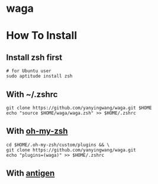 waga
========

# How To Install

## Install zsh first
```shell
# for Ubuntu user
sudo aptitude install zsh 
```

## With ~/.zshrc
```shell
git clone https://github.com/yanyingwang/waga.git $HOME
echo "source $HOME/waga/waga.zsh" >> $HOME/.zshrc
```

## With [oh-my-zsh](http://ohmyz.sh)
```shell
cd $HOME/.oh-my-zsh/custom/plugins && \
git clone https://github.com/yanyingwang/waga.git
echo "plugins=(waga)" >> $HOME/.zshrc
```

## With [antigen](https://github.com/zsh-users/antigen)

